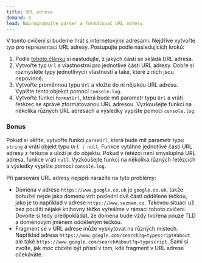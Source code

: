 ```yaml
---
title: URL adresa
demand: 3
lead: Naprogramujte parser a formátovač URL adresy.
---
```


V tomto cvičení si budeme hrát s internetovými adresami. Nejdříve vytvořte typ pro reprezentaci URL adresy. Postupujte podle následujících kroků:

1. Podle [tohoto článku](https://medium.com/@joseph.pyram/9-parts-of-a-url-that-you-should-know-89fea8e11713) si nastudujte, z jakých částí se skládá URL adresa. 
1. Vytvořte typ `Url` s vlastnostmi pro jednotlivé části URL adresy. Dobře si rozmyslete typy jednotlivých vlastností a také, které z nich jsou nepovinné.
1. Vytvořte proměnnou typu `Url` a vložte do ní nějakou URL adresu. Vypište tento objekct pomocí `console.log`.
1. Vytvořte funkci `formatUrl`, která bude mít parametr typu `Url` a vrátí řetězec se správě zformátovanou URL adresou. Vyzkoušejte funkci na několika různých URL adresách a výsledky vypište pomocí `console.log`.

### Bonus

Pokud si věříte, vytvořte funkci `parseUrl`, která bude mít parametr typu `string` a vrátí objekt typu `Url | null`. Funkce vytáhne jednotlivé části URL adresy z řetězce a uloží je do objektu. Pokud v řetězci není smysluplná URL adresa, funkce vrátí `null`. Vyzkoušejte funkci na několika různých řetězcích a výsledky vypište pomocí `console.log`.

Při parsování URL adresy nejspíš narazíte na tyto problémy:

- Doména v adrese `https://www.google.co.uk` je `google.co.uk`, takže bohužel nejde jako doménu vzít poslední dvě části oddělené tečkou, jako je to například v adrese `https://www.seznam.cz`. Takovou situaci už bez použití nějaké knihovny těžko vyřešíme v rámaci tohoto cvičení. Dovolte si tedy předpokládat, že doména bude vždy tvořena pouze TLD a doménovým jménem odděleným tečkou.
- Fragment se v URL adrese může vyskytovat na různých místech. Například adresa `https://www.google.com/search?q=typescript#about` ale také `https://www.google.com/search#about?q=typescript`. Sami si zvolte, jak moc chcete být přísní v tom, kde fragment v URL adrese očekáváte.
